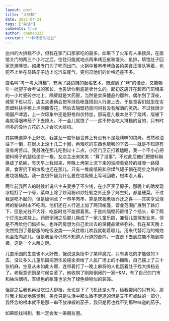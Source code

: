 ```yaml
---
layout: post
title: "大排档"
date: 2021-04-21
tags: ["杂谈"]
comments: true
author: oneman233
excerpt: "一种怀念的过去"
---
```


达州的大排档不少，但我在家门口那家吃的最多。如果下了火车有人来接风，在面馆关门的两三个小时之后，往往只能就地点两串烤豆皮和馒头、鱼排，填饱肚子回家洗漱睡觉。如果专门为了吃而出门，火锅中餐串串烤鱼各色美食正排队等着，也犯不上坐在马路牙子边上吃汽车尾气，更何况他们的价格还差不多。

店名叫“考一考大排档”，充满了路边摊的起名艺术，既蹭到了“烤”的谐音，又能吸引一批望子会考试的家长，也告诉你到底是卖什么的。起初这店开在超市门前租来的一小片瓷砖空地上，隔壁就是大药房，当然是卖保健品的那种。偶尔到了深夜，城管下班以后，店主夫妻俩会把军绿色帐篷搭到人行道上去，于是食客们就坐在劣质塑料扶手椅上点两瓶雪花，然后去隔壁药房问问有没有解酒的灵药。不过我很少喝国产啤酒，上一次印象中还是野格和伏特加，那玩意儿根本兑不了烧烤，版被下毒就得咽串茄子下去降火，不一会儿就饱了——这不符合吃大排档的目的，只有时间多的没地方花的人才会吃大排档。

其实味道算不上好吃，我甚至一度怀疑世界上有没有不是烧烤味的烧烤，孜然和油往下一倒，在炭火上滚十几二十圈，再难吃的东西也能咽的下去——就是不知道有没有烤苦瓜。我最晚在那儿吃到过十二点，小区门卫正打着瞌睡，我一个不小心把塑料椅子的腿给坐断一根，女店主出来笑笑：“算了没事”。不过此后他们把塑料碗换成了纸碗，有天早上我起来，昨晚上烤架上流下来的油顺着瓷砖的缝隙一路侵袭，食客扔下的垃圾也还在那儿，只有一堆废纸碗和空煤气罐子躺在两步之外的铁皮垃圾桶边。我一直很怀疑为什么要在垃圾桶上写可回收，根本没人看。

两年前我回去的时候听说店主夫妻挣了不少钱，在小区买了房子，那晚上的确发现冰柜打了一个号，菜单上除了炒河粉和炒牡蛎之外还多了烤生蚝，都是硬菜。不过我是吃不起的，但是破例点了一串羊肉串，算是庆祝老板乔迁之喜——其实享受烧烤的秘诀时永不吃肉。他们还在人行道上加了两顶帐篷，营业范围扩展到了路灯下，但是光线不大好，吃饭时总不能摸着黑。于是向隔壁药房借了个插头，牵了两个灯泡出来挂上。药房倒闭之后那儿换成了一家儿童乐园，兼营儿童理发业务，但是不再给他们借插头，也许药房想为自己卖出去的保健品做些弥补。我在某天晚上突然找到了最舒服的吃饭姿势——风往哪儿吹我就朝着哪儿，用来代替灯泡的蜡烛也会指向那儿。但是我至今仍然不知道人行道的走向，一直走下去到底能不能到南极，这是一个未解之谜。

儿童乐园的生意也不大好做，据说这条街中了某种魔咒，只有卖吃的才能做的下去，没过多久儿童乐园把游乐设施全卖给了人民广场上的小摊贩，自己摆上了三十张机麻，生意从未如此火爆，连带着打了一晚上麻将的人也饿着肚子找大排档去了。老板意识到是时候变革了，他收购了刚刚倒闭的一家H&M，有了自己的门市和抽油烟机，军绿色的帐篷也沦为了绿色植物似的装饰。

但那之后我也再没吃过大排档，无论是下了飞机还是火车，给我接风的只有风，那时我才越发地感觉到，美食只是生活中那么微不足道的但是又不可或缺的一部分，我怀念的根本就不是那一串不放辣椒的茄子，我只是再也找不到那种味道的茄子。

如果能找得到，我一定会发一条朋友圈。